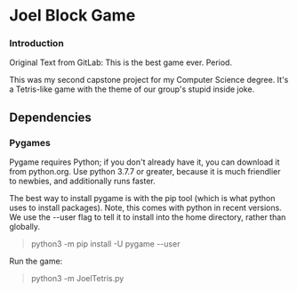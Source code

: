 # Joel Block Game

### Introduction

Original Text from GitLab:
This is the best game ever. Period.

This was my second capstone project for my Computer Science degree. It's a Tetris-like game with the theme of our group's stupid inside joke.

## Dependencies
### Pygames

Pygame requires Python; if you don't already have it, you can download it from python.org. Use python 3.7.7 or greater, because it is much friendlier to newbies, and additionally runs faster.

The best way to install pygame is with the pip tool (which is what python uses to install packages). Note, this comes with python in recent versions. We use the --user flag to tell it to install into the home directory, rather than globally.

> python3 -m pip install -U pygame --user

Run the game:

> python3 -m JoelTetris.py
